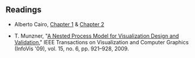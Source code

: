 ## Readings

* Alberto Cairo, [Chapter 1][1] & [Chapter 2][2]

* T. Munzner, "[A Nested Process Model for Visualization Design and Validation][3],"
  IEEE Transactions on Visualization and Computer Graphics (InfoVis '09), vol. 15,
  no. 6, pp. 921–928, 2009.

[1]: cdn://excerpts/w1/Alberto_Cairo_The_Functional_Art_ch1.pdf
[2]: cdn://excerpts/w1/Alberto_Cairo_The_Functional_Art_ch2.pdf
[3]: cdn://excerpts/w1/Munzner_Nested_Process_Model_for_Visualization_Design.pdf
